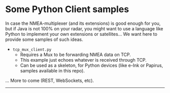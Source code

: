 # Some Python Client samples

In case the NMEA-multiplexer (and its extensions) is good enough for you, but if Java is
not 100% on your radar, you might want to use a language like Python to 
implement your own extensions or satellites... We want here to provide some samples of such ideas.

- `tcp_mux_client.py`
  - Requires a Mux to be forwarding NMEA data on TCP.
  - This example just echoes whatever is received through TCP.
  - Can be used as a skeleton, for Python devices (like e-Ink or Papirus, samples available in this repo).

... More to come (REST, WebSockets, etc).

---
